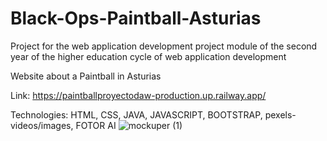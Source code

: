 # Black-Ops-Paintball-Asturias


Project for the web application development project module of the second year of the higher education cycle of web application development

Website about a Paintball in Asturias

Link: https://paintballproyectodaw-production.up.railway.app/

Technologies: HTML, CSS, JAVA, JAVASCRIPT, BOOTSTRAP, pexels-videos/images, FOTOR AI
![mockuper (1)](https://github.com/user-attachments/assets/3d6dff60-1b01-400e-85b3-fd0ea2c8f087)
 


